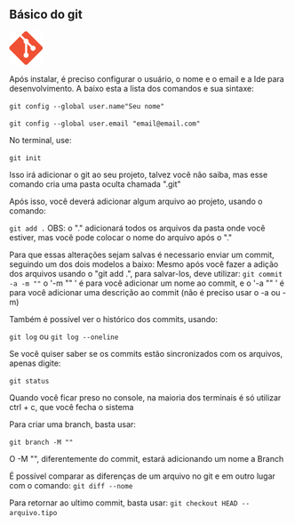 ## Básico do git
<img src="./images/git icon.png" width="60px">

Após instalar, é preciso configurar o usuário, o nome e o email e a Ide para desenvolvimento. A baixo esta a lista dos comandos e sua sintaxe:

`git config --global user.name"Seu nome" `

`git config --global user.email "email@email.com" `

No terminal, use:

`git init`

Isso irá adicionar o git ao seu projeto, talvez você não saiba, mas esse comando cria uma pasta oculta chamada ".git"

Após isso, você deverá adicionar algum arquivo ao projeto, usando o comando:

`git add .` OBS: o "." adicionará todos os arquivos da pasta onde você estiver, mas você pode colocar o nome do arquivo após o "."

Para que essas alterações sejam salvas é necessario enviar um commit, seguindo um dos dois modelos a baixo:
Mesmo após você fazer a adição dos arquivos usando o "git add .", para salvar-los, deve utilizar:
`git commit -a -m ""` o '-m "" ' é para você adicionar um nome ao commit, e o '-a "" ' é para você adicionar uma descrição ao commit (não é preciso usar o -a ou -m)

Também é possível ver o histórico dos commits, usando:

`git log` ou `git log --oneline`

Se você quiser saber se os commits estão sincronizados com os arquivos, apenas digite:

`git status`


Quando você ficar preso no console, na maioria dos terminais é só utilizar ctrl + c, que você fecha o sistema

Para criar uma branch, basta usar:

`git branch -M ""`

O -M "", diferentemente do commit, estará adicionando um nome a Branch

É possível comparar as diferenças de um arquivo no git e em outro lugar com o comando:
`git diff --nome`

Para retornar ao ultimo commit, basta usar:
`git checkout HEAD -- arquivo.tipo`
